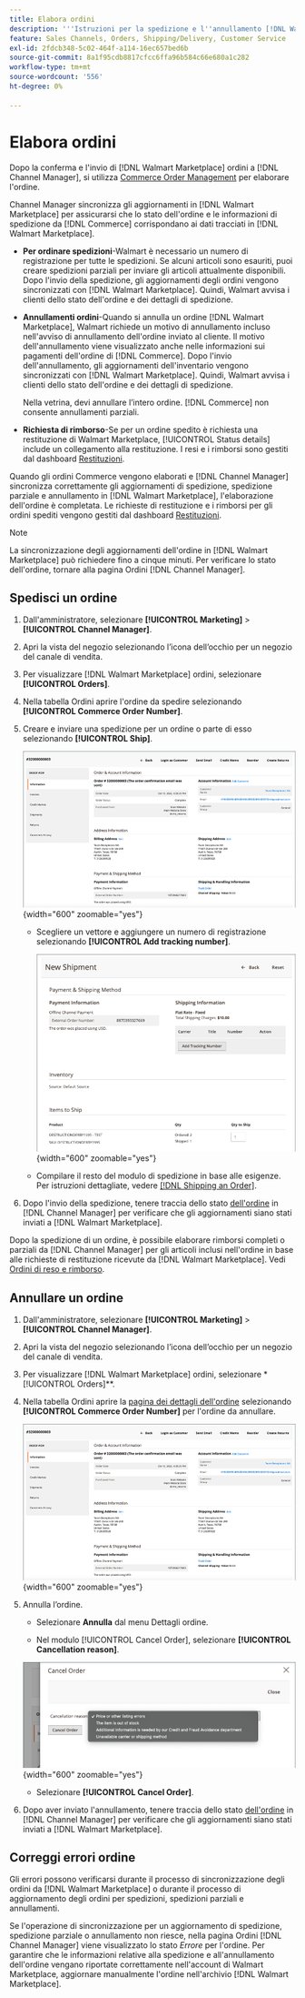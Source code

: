 ```yaml
---
title: Elabora ordini
description: '''Istruzioni per la spedizione e l''annullamento [!DNL Walmart Marketplace] di ordini da Adobe Commerce e Magento Open Source.'''
feature: Sales Channels, Orders, Shipping/Delivery, Customer Service
exl-id: 2fdcb348-5c02-464f-a114-16ec657bed6b
source-git-commit: 8a1f95cdb8817cfcc6ffa96b584c66e680a1c282
workflow-type: tm+mt
source-wordcount: '556'
ht-degree: 0%

---
```


# Elabora ordini

Dopo la conferma e l&#39;invio di [!DNL Walmart Marketplace] ordini a [!DNL Channel Manager], si utilizza [Commerce Order Management](https://experienceleague.adobe.com/docs/commerce-admin/stores-sales/order-management/orders/orders.html#orders-workspace) per elaborare l&#39;ordine.

Channel Manager sincronizza gli aggiornamenti in [!DNL Walmart Marketplace] per assicurarsi che lo stato dell&#39;ordine e le informazioni di spedizione da [!DNL Commerce] corrispondano ai dati tracciati in [!DNL Walmart Marketplace].

* **Per ordinare spedizioni**-Walmart è necessario un numero di registrazione per tutte le spedizioni. Se alcuni articoli sono esauriti, puoi creare spedizioni parziali per inviare gli articoli attualmente disponibili. Dopo l&#39;invio della spedizione, gli aggiornamenti degli ordini vengono sincronizzati con [!DNL Walmart Marketplace]. Quindi, Walmart avvisa i clienti dello stato dell&#39;ordine e dei dettagli di spedizione.

* **Annullamenti ordini**-Quando si annulla un ordine [!DNL Walmart Marketplace], Walmart richiede un motivo di annullamento incluso nell&#39;avviso di annullamento dell&#39;ordine inviato al cliente. Il motivo dell&#39;annullamento viene visualizzato anche nelle informazioni sui pagamenti dell&#39;ordine di [!DNL Commerce]. Dopo l&#39;invio dell&#39;annullamento, gli aggiornamenti dell&#39;inventario vengono sincronizzati con [!DNL Walmart Marketplace]. Quindi, Walmart avvisa i clienti dello stato dell&#39;ordine e dei dettagli di spedizione.

  Nella vetrina, devi annullare l’intero ordine. [!DNL Commerce] non consente annullamenti parziali.

* **Richiesta di rimborso**-Se per un ordine spedito è richiesta una restituzione di Walmart Marketplace, [!UICONTROL Status details] include un collegamento alla restituzione. I resi e i rimborsi sono gestiti dal dashboard [Restituzioni](return-refund-orders.md).

Quando gli ordini Commerce vengono elaborati e [!DNL Channel Manager] sincronizza correttamente gli aggiornamenti di spedizione, spedizione parziale e annullamento in [!DNL Walmart Marketplace], l&#39;elaborazione dell&#39;ordine è completata. Le richieste di restituzione e i rimborsi per gli ordini spediti vengono gestiti dal dashboard [Restituzioni](return-refund-orders.md).

>[!NOTE]
>
> La sincronizzazione degli aggiornamenti dell&#39;ordine in [!DNL Walmart Marketplace] può richiedere fino a cinque minuti. Per verificare lo stato dell&#39;ordine, tornare alla pagina Ordini [!DNL Channel Manager].

## Spedisci un ordine

1. Dall&#39;amministratore, selezionare **[!UICONTROL Marketing]** > **[!UICONTROL Channel Manager]**.

1. Apri la vista del negozio selezionando l’icona dell’occhio per un negozio del canale di vendita.

1. Per visualizzare [!DNL Walmart Marketplace] ordini, selezionare **[!UICONTROL Orders]**.

1. Nella tabella Ordini aprire l&#39;ordine da spedire selezionando **[!UICONTROL Commerce Order Number]**.

1. Creare e inviare una spedizione per un ordine o parte di esso selezionando **[!UICONTROL Ship]**.

   ![Visualizzazione dettagli ordine Commerce per un ordine [!DNL Walmart Marketplace]](assets/order-detail-with-external-order-id.png){width="600" zoomable="yes"}

   * Scegliere un vettore e aggiungere un numero di registrazione selezionando **[!UICONTROL Add tracking number]**.

     ![Visualizzazione dettagli ordine Commerce per un ordine [!DNL Walmart Marketplace]](assets/order-shipment-add-tracking-number.png){width="600" zoomable="yes"}

   * Compilare il resto del modulo di spedizione in base alle esigenze. Per istruzioni dettagliate, vedere [[!DNL Shipping an Order]](https://experienceleague.adobe.com/docs/commerce-admin/stores-sales/order-management/orders/order-ship.html).

1. Dopo l&#39;invio della spedizione, tenere traccia dello stato [dell&#39;ordine](manage-orders.md#about-order-status) in [!DNL Channel Manager] per verificare che gli aggiornamenti siano stati inviati a [!DNL Walmart Marketplace].

Dopo la spedizione di un ordine, è possibile elaborare rimborsi completi o parziali da [!DNL Channel Manager] per gli articoli inclusi nell&#39;ordine in base alle richieste di restituzione ricevute da [!DNL Walmart Marketplace]. Vedi [Ordini di reso e rimborso](return-refund-orders.md).

## Annullare un ordine

1. Dall&#39;amministratore, selezionare **[!UICONTROL Marketing]** > **[!UICONTROL Channel Manager]**.

1. Apri la vista del negozio selezionando l’icona dell’occhio per un negozio del canale di vendita.

1. Per visualizzare [!DNL Walmart Marketplace] ordini, selezionare *[!UICONTROL Orders]**.

1. Nella tabella Ordini aprire la [pagina dei dettagli dell&#39;ordine](manage-orders.md#view-order-detail) selezionando **[!UICONTROL Commerce Order Number]** per l&#39;ordine da annullare.

   ![Visualizzazione dettagli ordine Commerce per un[!DNL Walmart Marketplace]ordine](assets/order-detail-with-external-order-id.png){width="600" zoomable="yes"}

1. Annulla l’ordine.

   * Selezionare **Annulla** dal menu Dettagli ordine.

   * Nel modulo [!UICONTROL Cancel Order], selezionare **[!UICONTROL Cancellation reason]**.

   ![Visualizzazione dettagli ordine Commerce per un ordine [!DNL Walmart Marketplace]](assets/cancel-order-reason-selector.png){width="600" zoomable="yes"}

   * Selezionare **[!UICONTROL Cancel Order]**.

1. Dopo aver inviato l&#39;annullamento, tenere traccia dello stato [dell&#39;ordine](manage-orders.md#about-order-status) in [!DNL Channel Manager] per verificare che gli aggiornamenti siano stati inviati a [!DNL Walmart Marketplace].

## Correggi errori ordine

Gli errori possono verificarsi durante il processo di sincronizzazione degli ordini da [!DNL Walmart Marketplace] o durante il processo di aggiornamento degli ordini per spedizioni, spedizioni parziali e annullamenti.

Se l&#39;operazione di sincronizzazione per un aggiornamento di spedizione, spedizione parziale o annullamento non riesce, nella pagina Ordini [!DNL Channel Manager] viene visualizzato lo stato _Errore_ per l&#39;ordine. Per garantire che le informazioni relative alla spedizione e all&#39;annullamento dell&#39;ordine vengano riportate correttamente nell&#39;account di Walmart Marketplace, aggiornare manualmente l&#39;ordine nell&#39;archivio [!DNL Walmart Marketplace].


